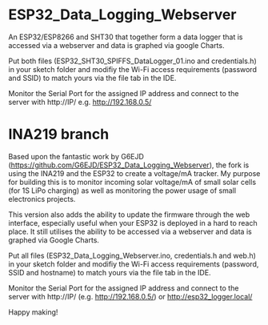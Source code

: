 # ESP32_Data_Logging_Webserver
An ESP32/ESP8266 and SHT30 that together form a data logger that is accessed via a webserver and data is graphed via google Charts.

Put both files (ESP32_SHT30_SPIFFS_DataLogger_01.ino and credentials.h) in your sketch folder and modifiy the Wi-Fi access requirements (password and SSID) to match yours via the file tab in the IDE.

Monitor the Serial Port for the assigned IP address and connect to the server with http://IP/ e.g. http://192.168.0.5/

# INA219 branch
Based upon the fantastic work by G6EJD (https://github.com/G6EJD/ESP32_Data_Logging_Webserver), the fork is using the INA219 and the ESP32 to create a voltage/mA tracker.  My purpose for building this is to monitor incoming solar voltage/mA of small solar cells (for 1S LiPo charging) as well as monitoring the power usage of small electronics projects.

This version also adds the ability to update the firmware through the web interface, especially useful when your ESP32 is deployed in a hard to reach place.  It still utilises the ability to be accessed via a webserver and data is graphed via Google Charts.

Put all files (ESP32_Data_Logging_Webserver.ino, credentials.h and web.h) in your sketch folder and modifiy the Wi-Fi access requirements (password, SSID and hostname) to match yours via the file tab in the IDE.

Monitor the Serial Port for the assigned IP address and connect to the server with http://IP/ (e.g. http://192.168.0.5/) or http://esp32_logger.local/

Happy making!

